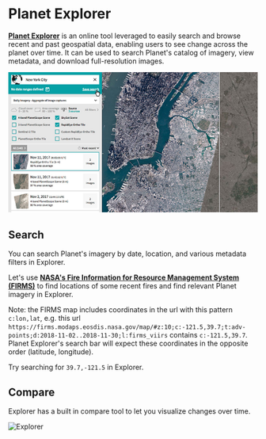 # Planet Explorer
**[Planet Explorer](https://www.planet.com/explorer/)** is an online tool leveraged to easily search and browse recent and past geospatial data, enabling users to see change across the planet over time. It can be used to search Planet's catalog of imagery, view metadata, and download full-resolution images.

![Explorer](img/explorer-search.jpg)

## Search
You can search Planet's imagery by date, location, and various metadata filters in Explorer.

Let's use **[NASA's Fire Information for Resource Management System (FIRMS)](https://firms.modaps.eosdis.nasa.gov/map/)** to find locations of some recent fires and find relevant Planet imagery in Explorer.

Note: the FIRMS map includes coordinates in the url with this pattern `c:lon,lat`, e.g. this url
`https://firms.modaps.eosdis.nasa.gov/map/#z:10;c:-121.5,39.7;t:adv-points;d:2018-11-02..2018-11-30;l:firms_viirs` contains `c:-121.5,39.7`. 
Planet Explorer's search bar will expect these coordinates in the opposite order (latitude, longitude).

Try searching for `39.7,-121.5` in Explorer.

## Compare
Explorer has a built in compare tool to let you visualize changes over time.

![Explorer](img/compare.png)
